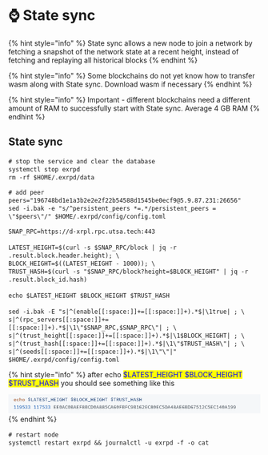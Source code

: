 # ⌚ State sync

{% hint style="info" %}
State sync allows a new node to join a network by fetching a snapshot of the network state at a recent height, instead of fetching and replaying all historical blocks
{% endhint %}

{% hint style="info" %}
Some blockchains do not yet know how to transfer wasm along with State sync. Download wasm if necessary
{% endhint %}

{% hint style="info" %}
Important - different blockchains need a different amount of RAM to successfully start with State sync. Average 4 GB RAM
{% endhint %}

## State sync

```shell
# stop the service and clear the database
systemctl stop exrpd
rm -rf $HOME/.exrpd/data
```

```shell
# add peer
peers="196748bd1e1a3b2e2e2f22b54588d1545be0ecf9@5.9.87.231:26656"
sed -i.bak -e "s/^persistent_peers *=.*/persistent_peers = \"$peers\"/" $HOME/.exrpd/config/config.toml
```

```shell
SNAP_RPC=https://d-xrpl.rpc.utsa.tech:443

LATEST_HEIGHT=$(curl -s $SNAP_RPC/block | jq -r .result.block.header.height); \
BLOCK_HEIGHT=$((LATEST_HEIGHT - 1000)); \
TRUST_HASH=$(curl -s "$SNAP_RPC/block?height=$BLOCK_HEIGHT" | jq -r .result.block_id.hash)

echo $LATEST_HEIGHT $BLOCK_HEIGHT $TRUST_HASH

sed -i.bak -E "s|^(enable[[:space:]]+=[[:space:]]+).*$|\1true| ; \
s|^(rpc_servers[[:space:]]+=[[:space:]]+).*$|\1\"$SNAP_RPC,$SNAP_RPC\"| ; \
s|^(trust_height[[:space:]]+=[[:space:]]+).*$|\1$BLOCK_HEIGHT| ; \
s|^(trust_hash[[:space:]]+=[[:space:]]+).*$|\1\"$TRUST_HASH\"| ; \
s|^(seeds[[:space:]]+=[[:space:]]+).*$|\1\"\"|" $HOME/.exrpd/config/config.toml
```

{% hint style="info" %}
after echo <mark style="color:blue;">$LATEST\_HEIGHT $BLOCK\_HEIGHT $TRUST\_HASH</mark> you should see something like this

![](<../../.gitbook/assets/image (29).png>)
{% endhint %}

```shell
# restart node
systemctl restart exrpd && journalctl -u exrpd -f -o cat
```



